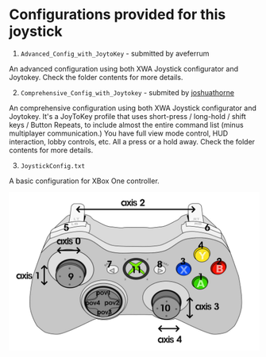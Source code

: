 # Configurations provided for this joystick

1. `Advanced_Config_with_JoytoKey` - submitted by aveferrum

An advanced configuration using both XWA Joystick configurator and Joytokey. Check the folder contents for more details.

2. `Comprehensive_Config_with_Joytokey` - submited by [joshuathorne](https://github.com/joshuathorne)

An comprehensive configuration using both XWA Joystick configurator and Joytokey. It's a JoyToKey profile that uses short-press / long-hold / shift keys / Button Repeats, to include almost the entire command list (minus multiplayer communication.)
You have full view mode control, HUD interaction, lobby controls, etc. All a press or a hold away. Check the folder contents for more details.

3. `JoystickConfig.txt` 

A basic configuration for XBox One controller.

![XBox One Controller Mappings](./XBox_One_Controller_Mappings.jpg "XBox One Controller Mappings")

